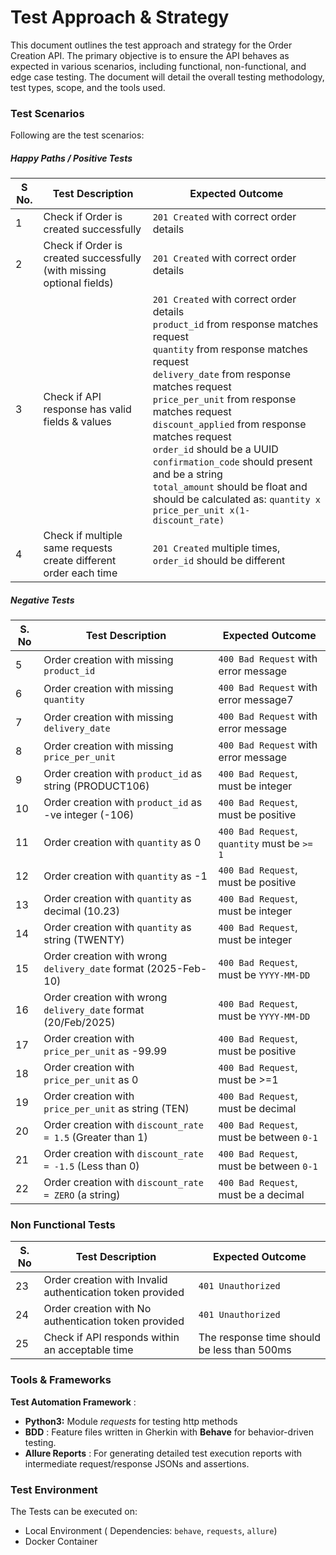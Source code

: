 # Test Approach & Strategy

This document outlines the test approach and strategy for the Order Creation API. The primary objective is to ensure the API behaves as expected in various scenarios, including functional, non-functional, and edge case testing. The document will detail the overall testing methodology, test types, scope, and the tools used.

### Test Scenarios

Following are the test scenarios:

##### Happy Paths / Positive Tests

| S No. | Test Description                                                      | Expected Outcome                                                                                                                                                                                                                                                                                                                                                                                                                                                                                                                    |
| ----- | --------------------------------------------------------------------- | ----------------------------------------------------------------------------------------------------------------------------------------------------------------------------------------------------------------------------------------------------------------------------------------------------------------------------------------------------------------------------------------------------------------------------------------------------------------------------------------------------------------------------------- |
| 1     | Check if Order is created successfully                                | `201 Created` with correct order details                                                                                                                                                                                                                                                                                                                                                                                                                                                                                          |
| 2     | Check if Order is created successfully (with missing optional fields) | `201 Created` with correct order details                                                                                                                                                                                                                                                                                                                                                                                                                                                                                          |
| 3     | Check if API response has valid fields & values                       | `201 Created` with correct order details<br />`product_id` from response matches request<br />`quantity` from response matches request<br />`delivery_date` from response matches request<br />`price_per_unit` from response matches request<br />`discount_applied` from response matches request<br />`order_id` should be a UUID<br />`confirmation_code` should present and be a string<br />`total_amount` should be float and should be calculated as: `quantity x price_per_unit x(1-discount_rate)` |
| 4     | Check if multiple same requests create different order each time      | `201 Created` multiple times, `order_id` should be different                                                                                                                                                                                                                                                                                                                                                                                                                                                                    |

##### Negative Tests

| S. No | Test Description                                                 | Expected Outcome                                   |
| ----- | ---------------------------------------------------------------- | -------------------------------------------------- |
| 5     | Order creation with missing `product_id`                       | `400 Bad Request` with error message             |
| 6     | Order creation with missing `quantity`                         | `400 Bad Request` with error message7            |
| 7     | Order creation with missing `delivery_date`                    | `400 Bad Request` with error message             |
| 8     | Order creation with missing `price_per_unit`                   | `400 Bad Request` with error message             |
| 9     | Order creation with `product_id` as string (PRODUCT106)        | `400 Bad Request`, must be integer               |
| 10    | Order creation with `product_id` as -ve integer (-106)         | `400 Bad Request`, must be positive              |
| 11    | Order creation with `quantity` as 0                            | `400 Bad Request`, `quantity` must be `>= 1` |
| 12    | Order creation with `quantity` as -1                           | `400 Bad Request`, must be positive              |
| 13    | Order creation with `quantity` as decimal (10.23)              | `400 Bad Request`, must be integer               |
| 14    | Order creation with `quantity` as string (TWENTY)              | `400 Bad Request`, must be integer               |
| 15    | Order creation with wrong `delivery_date` format (2025-Feb-10) | `400 Bad Request`, must be `YYYY-MM-DD`        |
| 16    | Order creation with wrong `delivery_date` format (20/Feb/2025) | `400 Bad Request`, must be `YYYY-MM-DD`        |
| 17    | Order creation with `price_per_unit` as -99.99                 | `400 Bad Request`, must be positive              |
| 18    | Order creation with `price_per_unit` as 0                      | `400 Bad Request`, must be >=1                   |
| 19    | Order creation with `price_per_unit` as string (TEN)           | `400 Bad Request`, must be decimal               |
| 20    | Order creation with `discount_rate = 1.5` (Greater than 1)     | `400 Bad Request`, must be between `0-1`       |
| 21    | Order creation with `discount_rate = -1.5` (Less than 0)       | `400 Bad Request`, must be between `0-1`       |
| 22    | Order creation with `discount_rate = ZERO` (a string)          | `400 Bad Request`, must be a decimal             |

### Non Functional Tests

| S. No | Test Description                                           | Expected Outcome                            |
| ----- | ---------------------------------------------------------- | ------------------------------------------- |
| 23    | Order creation with Invalid authentication token provided | `401 Unauthorized`                        |
| 24    | Order creation with No authentication token provided      | `401 Unauthorized`                        |
| 25    | Check if API responds within an acceptable time            | The response time should be less than 500ms |

### Tools & Frameworks

**Test Automation Framework** :

* **Python3:** Module *requests* for testing http methods
* **BDD** : Feature files written in Gherkin with **Behave** for behavior-driven testing.
* **Allure Reports** : For generating detailed test execution reports with intermediate request/response JSONs and assertions.

### Test Environment

The Tests can be executed on:

* Local Environment ( Dependencies: `behave`, `requests`, `allure`)
* Docker Container
